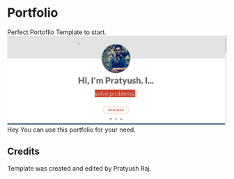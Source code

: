 # Portfolio 
Perfect Portoflio Template to start.<br>
<img src="assets/images/sitess.png"><br>
Hey You can use this portfolio for your need.
## Credits
Template was created and edited by Pratyush Raj.
